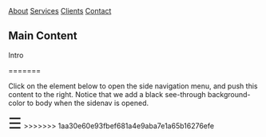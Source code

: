 <body>

<div class="sidenav">
  <a href="#">About</a>
  <a href="#">Services</a>
  <a href="#">Clients</a>
  <a href="#">Contact</a>
</div>

<div class="main">
  <h2>Main Content</h2>
  <p>Intro</p>
=======
<div id="main">
  <p>Click on the element below to open the side navigation menu, and push this content to the right. Notice that we add a black see-through background-color to body when the sidenav is opened.</p>
  <span style="font-size:30px;cursor:pointer" onclick="openNav()">&#9776;</span>
>>>>>>> 1aa30e60e93fbef681a4e9aba7e1a65b16276efe
</div>

</script>
</body>
